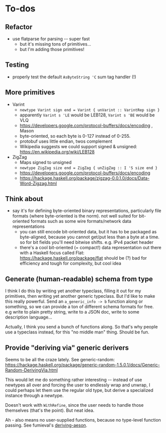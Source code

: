 # To-dos
## Refactor
  * use flatparse for parsing -- super fast
    * but it's missing tons of primitives...
    * but I'm adding those primitives!

## Testing
  * properly test the default `AsByteString 'C` sum tag handler (!)

## More primitives
  * Varint
    * `newtype Varint sign end = Varint { unVarint :: VarintRep sign }`
    * apparently `Varint s 'LE` would be LEB128, `Varint s 'BE` would be VLQ
    * https://developers.google.com/protocol-buffers/docs/encoding , Mason
    * byte-oriented, so each byte is 0-127 instead of 0-255.
    * protobuf uses little endian, twos complement
    * Wikipedia suggests we could support signed & unsigned:
      https://en.wikipedia.org/wiki/LEB128
  * ZigZag
    * Maps signed to unsigned
    * `newtype ZigZag size end = ZigZag { unZigZag :: I 'S size end }`
    * https://developers.google.com/protocol-buffers/docs/encoding
    * https://hackage.haskell.org/package/zigzag-0.0.1.0/docs/Data-Word-Zigzag.html

## Think about
  * say it's for defining byte-oriented binary representations, particularly
    file formats (where byte-oriented is the norm). not well suited for
    bit-oriented formats such as some wire formats/network data representations
    * you can still encode bit-oriented data, but it has to be packaged as
      byte-aligned, because you cannot get/put less than a byte at a time.
      so for bit fields you'll need bitwise shifts. e.g. IPv4 packet header
    * there's a cool bit-oriented (= compact!) data representation out there
      with a Haskell focus called Flat: https://hackage.haskell.org/package/flat
      should be (?) bad for efficiency and tough for complexity, but cool idea

## Generate (human-readable) schema from type
I think I do this by writing yet another typeclass, filling it out for my
primitives, then writing yet another generic typeclass. But I'd like to make
this really powerful. Send an `a_generic_info -> b` function along or something,
so we can provide a ton of different schema formats for free. e.g write to plain
pretty string, write to a JSON doc, write to some description language...

Actually, I think you send a bunch of functions along. So that's why people use
a typeclass instead, for this "no middle man" thing. Should be fun.

## Provide "deriving via" generic derivers
Seems to be all the craze lately. See generic-random:
https://hackage.haskell.org/package/generic-random-1.5.0.1/docs/Generic-Random-DerivingVia.html

This would let me do something rather interesting -- instead of use newtypes all
over and forcing the user to endlessly wrap and unwrap, I could perhaps let them
use the regular old type, but derive a specialized instance through a newtype.

Doesn't work with `WithRefine`, since the user needs to handle those themselves
(that's the point). But neat idea.

Ah - also means no user-supplied functions, because no type-level function
passing. See fumieval's
[deriving-aeson](https://hackage.haskell.org/package/deriving-aeson).

